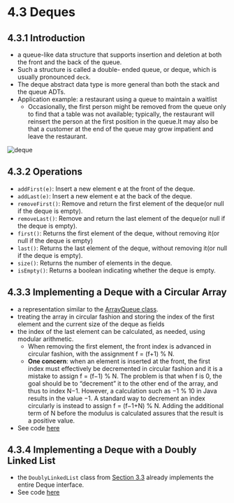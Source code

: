 # 4.3 Deques
## 4.3.1 Introduction
+ a queue-like data structure that supports insertion and deletion at both the front and the back of the queue.
+ Such a structure is called a double- ended queue, or deque, which is usually pronounced `deck`.
+ The deque abstract data type is more general than both the stack and the queue ADTs.
+ Application example: a restaurant using a queue to maintain a waitlist
  - Occasionally, the first person might be removed from the queue only to find that a table was not available; typically, the restaurant will reinsert the person at the first position in the queue.It may also be that a customer at the end of the queue may grow impatient and leave the restaurant.


![deque](https://s3.ap-south-1.amazonaws.com/s3.studytonight.com/tutorials/uploads/pictures/1627372174-103268.png)

## 4.3.2 Operations
+ `addFirst(e)`: Insert a new element e at the front of the deque.
+ `addLast(e)`: Insert a new element e at the back of the deque.
+ `removeFirst()`: Remove and return the first element of the deque(or null if the deque is empty).
+ `removeLast()`: Remove and return the last element of the deque(or null if the deque is empty).
+ `first()`: Returns the first element of the deque, without removing it(or null if the deque is empty)
+ `last()`: Returns the last element of the deque, without removing it(or null if the deque is empty).
+ `size()`: Returns the number of elements in the deque.
+ `isEmpty()`: Returns a boolean indicating whether the deque is empty.

## 4.3.3 Implementing a Deque with a Circular Array
+ a representation similar to the [ArrayQueue class](https://replit.com/@ZhangNing1/CSCI241NingZhang#CSCI241/ArrayQueue.java).
+ treating the array in circular fashion and storing the index of the first element and the current size of the deque as fields
+ the index of the last element can be calculated, as needed, using modular arithmetic.
  - When removing the first element, the front index is advanced in circular fashion, with the assignment f = (f+1) % N.
  - **One concern**: when an element is inserted at the front, the first index must effectively be decremented in circular fashion and it is a mistake to assign f = (f−1) % N. The problem is that when f is 0, the goal should be to “decrement” it to the other end of the array, and thus to index N−1. However, a calculation such as −1 % 10 in Java results in the value −1. A standard way to decrement an index circularly is instead to assign f = (f−1+N) % N. Adding the additional term of N before the modulus is calculated assures that the result is a positive value. 
+ See code [here](https://replit.com/@ZhangNing1/CSCI241NingZhang#CSCI241/ArrayDeque.java)
## 4.3.4 Implementing a Deque with a Doubly Linked List
+ the `DoublyLinkedList` class from [Section 3.3](DoubleList.md) already implements the entire Deque interface.
+ See code [here](https://replit.com/@ZhangNing1/CSCI241NingZhang#CSCI241/ListDeque.java)
